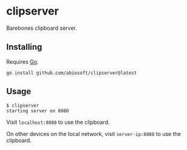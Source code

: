 # clipserver
Barebones clipboard server.

## Installing

Requires [Go](https://go.dev/dl).

```
go install github.com/abiosoft/clipserver@latest
```

## Usage

```
$ clipserver
starting server on 8080
```

Visit `localhost:8080` to use the clipboard.

On other devices on the local network, visit `server-ip:8080` to use the clipboard.
